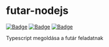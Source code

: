 # futar-nodejs

[![Badge](https://img.shields.io/github/package-json/dependency-version/14A-A-Lyedlik-Devs/futar-nodejs/dev/typescript?color=%233178C6&label=typescript&style=for-the-badge)](https://www.typescriptlang.org/)
[![Badge](https://img.shields.io/github/package-json/dependency-version/14A-A-Lyedlik-Devs/futar-nodejs/dev/@types/jest?color=%2315c213&label=jest&style=for-the-badge)](https://jestjs.io/)
[![Badge](https://img.shields.io/github/package-json/dependency-version/14A-A-Lyedlik-Devs/futar-nodejs/dev/@types/node?color=%23026e00&label=node&style=for-the-badge)](https://nodejs.org/en/)


Typescript megoldása a futár feladatnak
